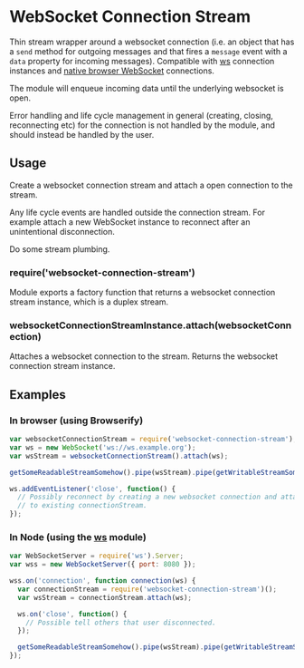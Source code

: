 # WebSocket Connection Stream

Thin stream wrapper around a websocket connection (i.e. an object that has a
`send` method for outgoing messages and that fires a `message` event with a `data`
property for incoming messages). Compatible with [ws](https://github.com/websockets/ws)
connection instances and [native browser WebSocket](https://developer.mozilla.org/en-US/docs/Web/API/WebSocket)
connections.

The module will enqueue incoming data until the underlying websocket is open.

Error handling and life cycle management in general (creating, closing,
reconnecting etc) for the connection is not handled by the module, and should
instead be handled by the user.

## Usage

Create a websocket connection stream and attach a open connection to the stream.

Any life cycle events are handled outside the connection stream. For example
attach a new WebSocket instance to reconnect after an unintentional
disconnection.

Do some stream plumbing.

### require('websocket-connection-stream')

Module exports a factory function that returns a websocket connection stream
instance, which is a duplex stream.

### websocketConnectionStreamInstance.attach(websocketConnection)

Attaches a websocket connection to the stream. Returns the websocket connection
stream instance.

## Examples

### In browser (using Browserify)

```js
var websocketConnectionStream = require('websocket-connection-stream');
var ws = new WebSocket('ws://ws.example.org');
var wsStream = websocketConnectionStream().attach(ws);

getSomeReadableStreamSomehow().pipe(wsStream).pipe(getWritableStreamSomehow());

ws.addEventListener('close', function() {
  // Possibly reconnect by creating a new websocket connection and attaching it
  // to existing connectionStream.
});
```


### In Node (using the [ws](https://github.com/websockets/ws) module)

```js
var WebSocketServer = require('ws').Server;
var wss = new WebSocketServer({ port: 8080 });

wss.on('connection', function connection(ws) {
  var connectionStream = require('websocket-connection-stream')();
  var wsStream = connectionStream.attach(ws);

  ws.on('close', function() {
    // Possible tell others that user disconnected.
  });

  getSomeReadableStreamSomehow().pipe(wsStream).pipe(getWritableStreamSomehow());
});
```



